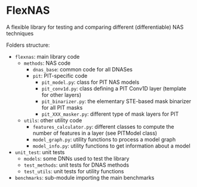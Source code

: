 # FlexNAS

A flexible library for testing and comparing different (differentiable) NAS techniques

Folders structure:
- `flexnas`: main library code
  * `methods`: NAS code
    * `dnas_base`: common code for all DNASes
    * `pit`: PIT-specific code
      * `pit_model.py`: class for PIT NAS models
      * `pit_conv1d.py`: class defining a PIT Conv1D layer (template for other layers)
      * `pit_binarizer.py`: the elementary STE-based mask binarizer for all PIT masks
      * `pit_XXX_masker.py`: different type of mask layers for PIT
  * `utils`: other utility code
    * `features_calculator.py`: different classes to compute the number of features in a layer (see PITModel class)
    * `model_graph.py`: utility functions to process a model graph
    * `model_info.py`: utility functions to get information about a model
- `unit_test`: unit tests
  - `models`: some DNNs used to test the library
  - `test_methods`: unit tests for DNAS methods
  - `test_utils`: unit tests for utility functions
- `benchmarks`: sub-module importing the main benchmarks
